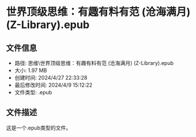 ﻿# 世界顶级思维：有趣有料有范 (沧海满月) (Z-Library).epub

## 文件信息
- 路径: 思维\世界顶级思维：有趣有料有范 (沧海满月) (Z-Library).epub
- 大小: 1.97 MB
- 创建时间: 2024/4/27 22:33:28
- 最后修改时间: 2024/4/9 15:12:22
- 文件类型: .epub

## 文件描述
这是一个.epub类型的文件。

